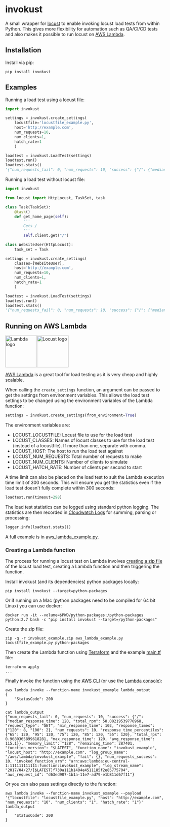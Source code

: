 # invokust

A small wrapper for [locust](http://locust.io/) to enable invoking locust load tests from within Python. This gives more flexibility for automation such as QA/CI/CD tests and also makes it possible to run locust on [AWS Lambda](https://aws.amazon.com/lambda/).

## Installation

Install via pip:

```
pip install invokust
```

## Examples

Running a load test using a locust file:

```python
import invokust

settings = invokust.create_settings(
    locustfile='locustfile_example.py',
    host='http://example.com',
    num_requests=10,
    num_clients=1,
    hatch_rate=1
    )

loadtest = invokust.LoadTest(settings)
loadtest.run()
loadtest.stats()
'{"num_requests_fail": 0, "num_requests": 10, "success": {"/": {"median_response_time": 210, "total_rpm": 48.13724156297892, "request_type": "GET", "min_response_time": 210, "response_times": {"720": 1, "210": 7, "820": 1, "350": 1}, "num_requests": 10, "response_time_percentiles": {"65": 210, "95": 820, "75": 350, "85": 720, "55": 210}, "total_rps": 0.802287359382982, "max_response_time": 824, "avg_response_time": 337.2}}, "locust_host": "http://example.com", "fail": {}, "num_requests_success": 10}'
```

Running a load test without locust file:

```python
import invokust

from locust import HttpLocust, TaskSet, task

class Task(TaskSet):
    @task()
    def get_home_page(self):
        '''
        Gets /
        '''
        self.client.get("/")

class WebsiteUser(HttpLocust):
    task_set = Task

settings = invokust.create_settings(
    classes=[WebsiteUser],
    host='http://example.com',
    num_requests=10,
    num_clients=1,
    hatch_rate=1
    )

loadtest = invokust.LoadTest(settings)
loadtest.run()
loadtest.stats()
'{"num_requests_fail": 0, "num_requests": 10, "success": {"/": {"median_response_time": 330, "total_rpm": 40.53552561950598, "request_type": "GET", "min_response_time": 208, "response_times": {"230": 1, "1000": 1, "780": 1, "330": 1, "1100": 1, "210": 3, "790": 1, "670": 1}, "num_requests": 10, "response_time_percentiles": {"65": 780, "95": 1100, "75": 790, "85": 1000, "55": 670}, "total_rps": 0.6755920936584331, "max_response_time": 1111, "avg_response_time": 552.8}}, "locust_host": "http://example.com", "fail": {}, "num_requests_success": 10}'
```

## Running on AWS Lambda

<img src="http://d0.awsstatic.com/Graphics/lambda-icon-smallr1.png" alt="Lambda logo" height="100"><img src="http://locust.io/static/img/logo.png" alt="Locust logo" height="100">

[AWS Lambda](https://aws.amazon.com/lambda/) is a great tool for load testing as it is very cheap and highly scalable.

When calling the `create_settings` function, an argument can be passed to get the settings from environment variables. This allows the load test settings to be changed using the environment variables of the Lambda function:

```python
settings = invokust.create_settings(from_environment=True)
```

The environment variables are:

  - LOCUST_LOCUSTFILE: Locust file to use for the load test
  - LOCUST_CLASSES: Names of locust classes to use for the load test (instead of a locustfile). If more than one, separate with comma.
  - LOCUST_HOST: The host to run the load test against
  - LOCUST_NUM_REQUESTS: Total number of requests to make
  - LOCUST_NUM_CLIENTS: Number of clients to simulate
  - LOCUST_HATCH_RATE: Number of clients per second to start

A time limit can also be placed on the load test to suit the Lambda execution time limit of 300 seconds. This will ensure you get the statistics even if the load test doesn't fully complete within 300 seconds:

```python
loadtest.run(timeout=298)
```

The load test statistics can be logged using standard python logging. The statistics are then recorded in [Cloudwatch Logs](https://eu-central-1.console.aws.amazon.com/cloudwatch/home?region=eu-central-1#logs) for summing, parsing or processing:

```python
logger.info(loadtest.stats())
```

A full example is in [aws_lambda_example.py](aws_lambda_example.py).

### Creating a Lambda function

The process for running a locust test on Lambda involves [creating a zip file](http://docs.aws.amazon.com/lambda/latest/dg/lambda-python-how-to-create-deployment-package.html) of the locust load test, creating a Lambda function and then triggering the function.

Install invokust (and its dependencies) python packages locally:

```
pip install invokust --target=python-packages
```

Or if running on a Mac (python packages need to be compiled for 64 bit Linux) you can use docker:

```
docker run -it --volume=$PWD/python-packages:/python-packages python:2.7 bash -c "pip install invokust --target=/python-packages"
```

Create the zip file:

```
zip -q -r invokust_example.zip aws_lambda_example.py locustfile_example.py python-packages
```

Then create the Lambda function using [Terraform](https://www.terraform.io/) and the example [main.tf](main.tf) file:

```
terraform apply
...
```

Finally invoke the function using the [AWS CLI](https://aws.amazon.com/cli/) (or use the [Lambda console](https://eu-central-1.console.aws.amazon.com/lambda/home?region=eu-central-1#/functions)):

```
aws lambda invoke --function-name invokust_example lambda_output
{
    "StatusCode": 200
}

cat lambda_output
{"num_requests_fail": 0, "num_requests": 10, "success": {"/": {"median_response_time": 120, "total_rpm": 58.08219539770968, "request_type": "GET", "min_response_time": 102, "response_times": {"120": 8, "100": 2}, "num_requests": 10, "response_time_percentiles": {"65": 120, "95": 120, "75": 120, "85": 120, "55": 120}, "total_rps": 0.9680365899618281, "max_response_time": 120, "avg_response_time": 115.1}}, "memory_limit": "128", "remaining_time": 287401, "function_version": "$LATEST", "function_name": "invokust_example", "locust_host": "http://example.com", "log_group_name": "/aws/lambda/invokust_example", "fail": {}, "num_requests_success": 10, "invoked_function_arn": "arn:aws:lambda:eu-central-1:111111111111:function:invokust_example", "log_stream_name": "2017/04/27/[$LATEST]f730a111b1404e4511185f2e85775704", "aws_request_id": "d63ed907-1b1a-11e7-ad79-e1b811d67f11"}
```

Or you can also pass settings directly to the function:

```
aws lambda invoke --function-name invokust_example --payload '{"locustfile": "locustfile_example.py", "host": "http://example.com", "num_requests": "10", "num_clients": "1", "hatch_rate": "1"}' lambda_output
{
    "StatusCode": 200
}
```
